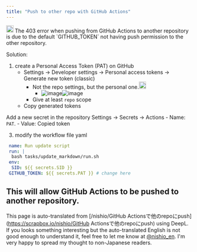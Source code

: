 ```yaml
---
title: "Push to other repo with GitHub Actions"
---
```


<img src='https://scrapbox.io/api/pages/nishio-en/Sonnet3.7/icon' alt='Sonnet3.7.icon' height="19.5"/>
The 403 error when pushing from GitHub Actions to another repository is due to the default `GITHUB_TOKEN` not having push permission to the other repository.

Solution:
1. create a Personal Access Token (PAT) on GitHub
    - Settings → Developer settings → Personal access tokens → Generate new token (classic)
        - Not the repo settings, but the personal one.<img src='https://scrapbox.io/api/pages/nishio-en/nishio/icon' alt='nishio.icon' height="19.5"/>
            - ![image](https://gyazo.com/46e81de84b91fef5b2c467d1f97d1cf9/thumb/1000)![image](https://gyazo.com/528db934d891a1c8c2c5547688f4f322/thumb/1000)
        - Give at least `repo` scope
    - Copy generated tokens

Add a new secret in the repository Settings → Secrets → Actions
    - Name: `PAT`.
        - Value: Copied token

3. modify the workflow file
yaml

```yaml
 name: Run update script
 run: |
  bash tasks/update_markdown/run.sh
 env:
  SID: ${{ secrets.SID }}
 GITHUB_TOKEN: ${{ secrets.PAT }} # change here
```


This will allow GitHub Actions to be pushed to another repository.
---
This page is auto-translated from [/nishio/GitHub Actionsで他のrepoにpush](https://scrapbox.io/nishio/GitHub Actionsで他のrepoにpush) using DeepL. If you looks something interesting but the auto-translated English is not good enough to understand it, feel free to let me know at [@nishio_en](https://twitter.com/nishio_en). I'm very happy to spread my thought to non-Japanese readers.